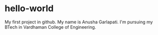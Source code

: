 # hello-world
My first project in github.
My name is Anusha Garlapati.
I'm pursuing my BTech in Vardhaman College of Engineering.
